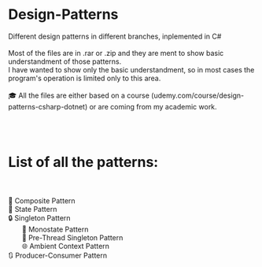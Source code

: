 # Design-Patterns
Different design patterns in different branches, inplemented in C# <br><br>
Most of the files are in .rar or .zip and they are ment to show basic understandment of those patterns. <br> 
I have wanted to show only the basic understandment, so in most cases the program's operation is limited only to this area. <br><br>
🎓 All the files are either based on a course (udemy.com/course/design-patterns-csharp-dotnet) or are coming from my academic work. 

<br><br>

# List of all the patterns:<br><br>
🧩 Composite Pattern <br>
🔄 State Pattern<br>
🔒 Singleton Pattern<br>
&emsp;&emsp;🔗 Monostate Pattern<br>
&emsp;&emsp;🔄 Pre-Thread Singleton Pattern<br>
&emsp;&emsp;🌐 Ambient Context Pattern<br>
🔃 Producer-Consumer Pattern<br>
